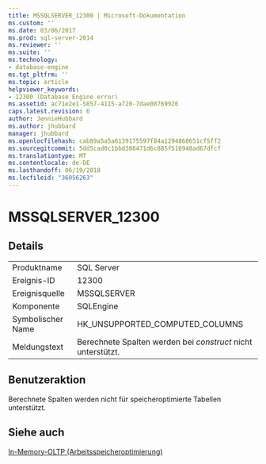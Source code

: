 ```yaml
---
title: MSSQLSERVER_12300 | Microsoft-Dokumentation
ms.custom: ''
ms.date: 03/06/2017
ms.prod: sql-server-2014
ms.reviewer: ''
ms.suite: ''
ms.technology:
- database-engine
ms.tgt_pltfrm: ''
ms.topic: article
helpviewer_keywords:
- 12300 (Database Engine error)
ms.assetid: ac71e2e1-5857-4115-a720-7dae08769926
caps.latest.revision: 6
author: JennieHubbard
ms.author: jhubbard
manager: jhubbard
ms.openlocfilehash: cab89a5a5a6139175597f84a1294868651cf5ff2
ms.sourcegitcommit: 5dd5cad0c1bbd308471d6c885f516948ad67dfcf
ms.translationtype: MT
ms.contentlocale: de-DE
ms.lasthandoff: 06/19/2018
ms.locfileid: "36056263"
---
```

# <a name="mssqlserver12300"></a>MSSQLSERVER_12300
    
## <a name="details"></a>Details  
  
|||  
|-|-|  
|Produktname|SQL Server|  
|Ereignis-ID|12300|  
|Ereignisquelle|MSSQLSERVER|  
|Komponente|SQLEngine|  
|Symbolischer Name|HK_UNSUPPORTED_COMPUTED_COLUMNS|  
|Meldungstext|Berechnete Spalten werden bei *construct* nicht unterstützt.|  
  
## <a name="user-action"></a>Benutzeraktion  
 Berechnete Spalten werden nicht für speicheroptimierte Tabellen unterstützt.  
  
## <a name="see-also"></a>Siehe auch  
 [In-Memory-OLTP &#40;Arbeitsspeicheroptimierung&#41;](../in-memory-oltp/in-memory-oltp-in-memory-optimization.md)  
  
  